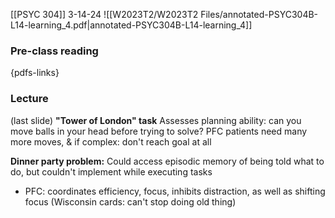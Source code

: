 [[PSYC 304]]
3-14-24
![[W2023T2/W2023T2 Files/annotated-PSYC304B-L14-learning_4.pdf|annotated-PSYC304B-L14-learning_4]]
### Pre-class reading
{pdfs-links}
### Lecture
(last slide)
**"Tower of London" task**
Assesses planning ability: can you move balls in your head before trying to solve?
PFC patients need many more moves, & if complex: don't reach goal at all 

**Dinner party problem:** 
Could access episodic memory of being told what to do, but couldn't implement while executing tasks 

- PFC: coordinates efficiency, focus, inhibits distraction, as well as shifting focus (Wisconsin cards: can't stop doing old thing)
